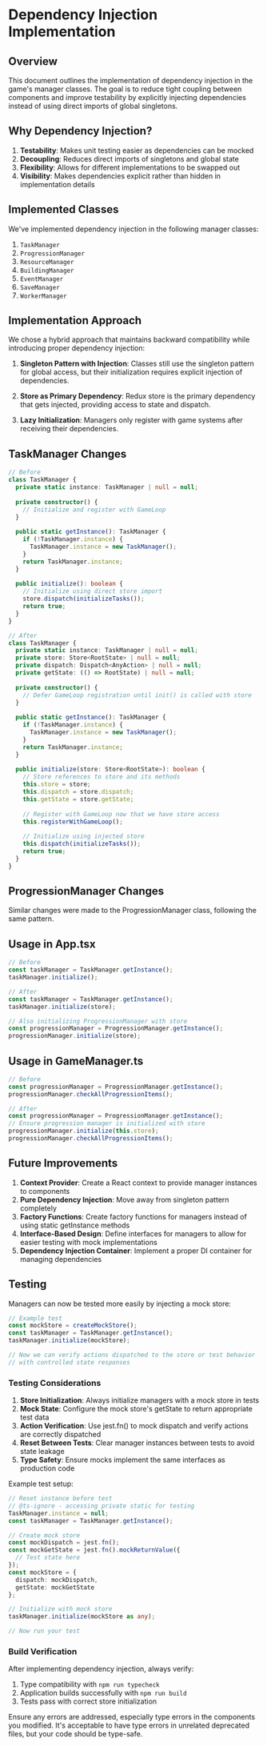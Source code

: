 # Dependency Injection Implementation

## Overview

This document outlines the implementation of dependency injection in the game's manager classes. The goal is to reduce tight coupling between components and improve testability by explicitly injecting dependencies instead of using direct imports of global singletons.

## Why Dependency Injection?

1. **Testability**: Makes unit testing easier as dependencies can be mocked
2. **Decoupling**: Reduces direct imports of singletons and global state
3. **Flexibility**: Allows for different implementations to be swapped out
4. **Visibility**: Makes dependencies explicit rather than hidden in implementation details

## Implemented Classes

We've implemented dependency injection in the following manager classes:

1. `TaskManager`
2. `ProgressionManager`
3. `ResourceManager`
4. `BuildingManager`
5. `EventManager`
6. `SaveManager`
7. `WorkerManager`

## Implementation Approach

We chose a hybrid approach that maintains backward compatibility while introducing proper dependency injection:

1. **Singleton Pattern with Injection**: Classes still use the singleton pattern for global access, but their initialization requires explicit injection of dependencies.

2. **Store as Primary Dependency**: Redux store is the primary dependency that gets injected, providing access to state and dispatch.

3. **Lazy Initialization**: Managers only register with game systems after receiving their dependencies.

## TaskManager Changes

```typescript
// Before
class TaskManager {
  private static instance: TaskManager | null = null;
  
  private constructor() {
    // Initialize and register with GameLoop
  }
  
  public static getInstance(): TaskManager {
    if (!TaskManager.instance) {
      TaskManager.instance = new TaskManager();
    }
    return TaskManager.instance;
  }
  
  public initialize(): boolean {
    // Initialize using direct store import
    store.dispatch(initializeTasks());
    return true;
  }
}

// After
class TaskManager {
  private static instance: TaskManager | null = null;
  private store: Store<RootState> | null = null;
  private dispatch: Dispatch<AnyAction> | null = null;
  private getState: (() => RootState) | null = null;
  
  private constructor() {
    // Defer GameLoop registration until init() is called with store
  }
  
  public static getInstance(): TaskManager {
    if (!TaskManager.instance) {
      TaskManager.instance = new TaskManager();
    }
    return TaskManager.instance;
  }
  
  public initialize(store: Store<RootState>): boolean {
    // Store references to store and its methods
    this.store = store;
    this.dispatch = store.dispatch;
    this.getState = store.getState;
    
    // Register with GameLoop now that we have store access
    this.registerWithGameLoop();
    
    // Initialize using injected store
    this.dispatch(initializeTasks());
    return true;
  }
}
```

## ProgressionManager Changes

Similar changes were made to the ProgressionManager class, following the same pattern.

## Usage in App.tsx

```typescript
// Before
const taskManager = TaskManager.getInstance();
taskManager.initialize();

// After
const taskManager = TaskManager.getInstance();
taskManager.initialize(store);

// Also initializing ProgressionManager with store
const progressionManager = ProgressionManager.getInstance();
progressionManager.initialize(store);
```

## Usage in GameManager.ts

```typescript
// Before
const progressionManager = ProgressionManager.getInstance();
progressionManager.checkAllProgressionItems();

// After
const progressionManager = ProgressionManager.getInstance();
// Ensure progression manager is initialized with store
progressionManager.initialize(this.store);
progressionManager.checkAllProgressionItems();
```

## Future Improvements

1. **Context Provider**: Create a React context to provide manager instances to components
2. **Pure Dependency Injection**: Move away from singleton pattern completely
3. **Factory Functions**: Create factory functions for managers instead of using static getInstance methods
4. **Interface-Based Design**: Define interfaces for managers to allow for easier testing with mock implementations
5. **Dependency Injection Container**: Implement a proper DI container for managing dependencies

## Testing

Managers can now be tested more easily by injecting a mock store:

```typescript
// Example test
const mockStore = createMockStore();
const taskManager = TaskManager.getInstance();
taskManager.initialize(mockStore);

// Now we can verify actions dispatched to the store or test behavior
// with controlled state responses
```

### Testing Considerations

1. **Store Initialization**: Always initialize managers with a mock store in tests
2. **Mock State**: Configure the mock store's getState to return appropriate test data
3. **Action Verification**: Use jest.fn() to mock dispatch and verify actions are correctly dispatched
4. **Reset Between Tests**: Clear manager instances between tests to avoid state leakage
5. **Type Safety**: Ensure mocks implement the same interfaces as production code

Example test setup:

```typescript
// Reset instance before test
// @ts-ignore - accessing private static for testing
TaskManager.instance = null;
const taskManager = TaskManager.getInstance();

// Create mock store
const mockDispatch = jest.fn();
const mockGetState = jest.fn().mockReturnValue({
  // Test state here
});
const mockStore = {
  dispatch: mockDispatch,
  getState: mockGetState
};

// Initialize with mock store
taskManager.initialize(mockStore as any);

// Now run your test
```

### Build Verification

After implementing dependency injection, always verify:

1. Type compatibility with `npm run typecheck`
2. Application builds successfully with `npm run build`
3. Tests pass with correct store initialization

Ensure any errors are addressed, especially type errors in the components you modified. It's acceptable to have type errors in unrelated deprecated files, but your code should be type-safe.
